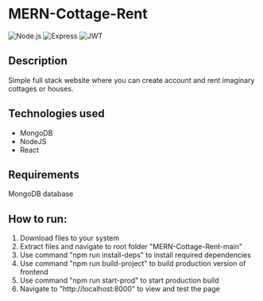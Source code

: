 ﻿# MERN-Cottage-Rent

![Node.js](https://img.shields.io/badge/Node.js-v20.11.0-green)
![Express](https://img.shields.io/badge/Express-v4.18.2-blue)
![JWT](https://img.shields.io/badge/JSON%20Web%20Token-v9.0.2-orange)

## Description
 Simple full stack website where you can create account and rent imaginary cottages or houses.

## Technologies used
 * MongoDB
 * NodeJS
 * React

 ## Requirements
 MongoDB database

## How to run:

1. Download files to your system
2. Extract files and navigate to root folder "MERN-Cottage-Rent-main"
3. Use command "npm run install-deps" to install required dependencies
4. Use command "npm run build-project" to build production version of frontend
5. Use command "npm run start-prod" to start production build
6. Navigate to "http://localhost:8000" to view and test the page
